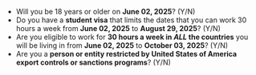 - Will you be 18 years or older on **June 02, 2025**? (Y/N)
- Do you have a **student visa** that limits the dates that you can work 30 hours a week from **June 02, 2025** to **August 29, 2025**? (Y/N)
- Are you eligible to work for **30 hours a week in *ALL* the countries** you will be living in from **June 02, 2025** to **October 03, 2025**? (Y/N)
- Are you a **person or entity restricted by United States of America export controls or sanctions programs**? (Y/N)
